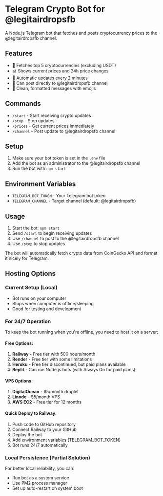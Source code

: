 # Telegram Crypto Bot for @legitairdropsfb

A Node.js Telegram bot that fetches and posts cryptocurrency prices to the @legitairdropsfb channel.

## Features

- 🚀 Fetches top 5 cryptocurrencies (excluding USDT)
- 📊 Shows current prices and 24h price changes
- 🔄 Automatic updates every 2 minutes
- 📢 Can post directly to @legitairdropsfb channel
- 💎 Clean, formatted messages with emojis

## Commands

- `/start` - Start receiving crypto updates
- `/stop` - Stop updates
- `/prices` - Get current prices immediately
- `/channel` - Post update to @legitairdropsfb channel

## Setup

1. Make sure your bot token is set in the `.env` file
2. Add the bot as an administrator to the @legitairdropsfb channel
3. Run the bot with `npm start`

## Environment Variables

- `TELEGRAM_BOT_TOKEN` - Your Telegram bot token
- `TELEGRAM_CHANNEL` - Target channel (default: @legitairdropsfb)

## Usage

1. Start the bot: `npm start`
2. Send `/start` to begin receiving updates
3. Use `/channel` to post to the @legitairdropsfb channel
4. Use `/stop` to stop updates

The bot will automatically fetch crypto data from CoinGecko API and format it nicely for Telegram.

## Hosting Options

### Current Setup (Local)
- Bot runs on your computer
- Stops when computer is offline/sleeping
- Good for testing and development

### For 24/7 Operation
To keep the bot running when you're offline, you need to host it on a server:

#### Free Options:
1. **Railway** - Free tier with 500 hours/month
2. **Render** - Free tier with some limitations
3. **Heroku** - Free tier discontinued, but paid plans available
4. **Replit** - Can run Node.js bots (with Always On for paid plans)

#### VPS Options:
1. **DigitalOcean** - $5/month droplet
2. **Linode** - $5/month VPS
3. **AWS EC2** - Free tier for 12 months

#### Quick Deploy to Railway:
1. Push code to GitHub repository
2. Connect Railway to your GitHub
3. Deploy the bot
4. Add environment variables (TELEGRAM_BOT_TOKEN)
5. Bot runs 24/7 automatically

### Local Persistence (Partial Solution)
For better local reliability, you can:
- Run bot as a system service
- Use PM2 process manager
- Set up auto-restart on system boot
